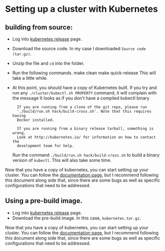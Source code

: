 # Setting up a cluster with Kubernetes


## building from source:

+ Log into [kubernetes release](https://github.com/kubernetes/kubernetes/releases) page.
+ Download the source code. In my case I downloaded `Source code (tar.gz)`.
+ Unzip the file and `cd` into the folder.
+ Run the following commands.
      make clean
      make quick-release
  This will take a little while.
+ At this point, you should have a copy of Kubernetes built. If you try and run any `./cluster/kubectl.sh PROPERTY` command, it will complain with the message
        It looks as if you don't have a compiled kubectl binary

        If you are running from a clone of the git repo, please run
        './build/run.sh hack/build-cross.sh'. Note that this requires having
        Docker installed.

        If you are running from a binary release tarball, something is wrong.
        Look at http://kubernetes.io/ for information on how to contact the
        development team for help.
  Run the command `./build/run.sh hack/build-cross.sh` to build a binary version of `kubectl`. This will also take some time.

Now that you have a copy of kubernetes, you can start setting up your cluster.
You can follow the [documentation page](http://kubernetes.io/docs/getting-started-guides/openstack-heat/), but I recommend following this document along side that, since there are some bugs as well as specific configurations that need to be addressed.

## Using a pre-build image.
+ Log into [kubernetes release](https://github.com/kubernetes/kubernetes/releases) page.
+ Download the pre-build image. In this case, `kubernetes.tar.gz`.

Now that you have a copy of kubernetes, you can start setting up your cluster.
You can follow the [documentation page](http://kubernetes.io/docs/getting-started-guides/openstack-heat/), but I recommend following this document along side that, since there are some bugs as well as specific configurations that need to be addressed.
